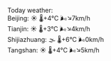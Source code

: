 Today weather:  
Beijing: ☀️ 🌡️+4°C 🌬️↘7km/h  
Tianjin: ☀️ 🌡️+3°C 🌬️↘4km/h  
Shijiazhuang: 🌫  🌡️+6°C 🌬️0km/h  
Tangshan: ☀️ 🌡️+4°C 🌬️↘5km/h  
